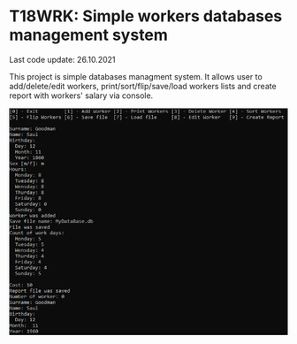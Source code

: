 # T18WRK: Simple workers databases management system

Last code update: 26.10.2021

This project is simple databases managment system. It allows user to add/delete/edit workers, print/sort/flip/save/load workers lists and create report with workers' salary via console. 

![](Screenshot01.png)
